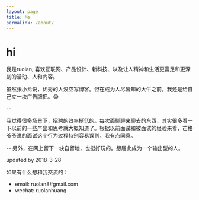 ```yaml
---
layout: page
title: Me
permalink: /about/
---
```


# hi 
我是ruolan, 喜欢互联网、产品设计、新科技、以及让人精神和生活更富足和更深刻的活动、人和内容。

虽然张小龙说，优秀的人没空写博客。但在成为人尽皆知的大牛之前，我还是给自己立一块广告牌把。😂

--

我觉得很多场景下，招聘的效率挺低的。每次面聊聊来聊去的东西，其实很多看一下以前的一些产出和思考就大概知道了。根据以前面试和被面试的经验来看，芒格爷爷说的面试这个行为过程特别容易误判，我有点同意。

--
另外，在网上留下一块自留地，也挺好玩的。想届此成为一个输出型的人。

updated by 2018-3-28

如果有什么想和我交流的：
- email: ruolan8#gmail.com
- wechat: ruolanhuang



